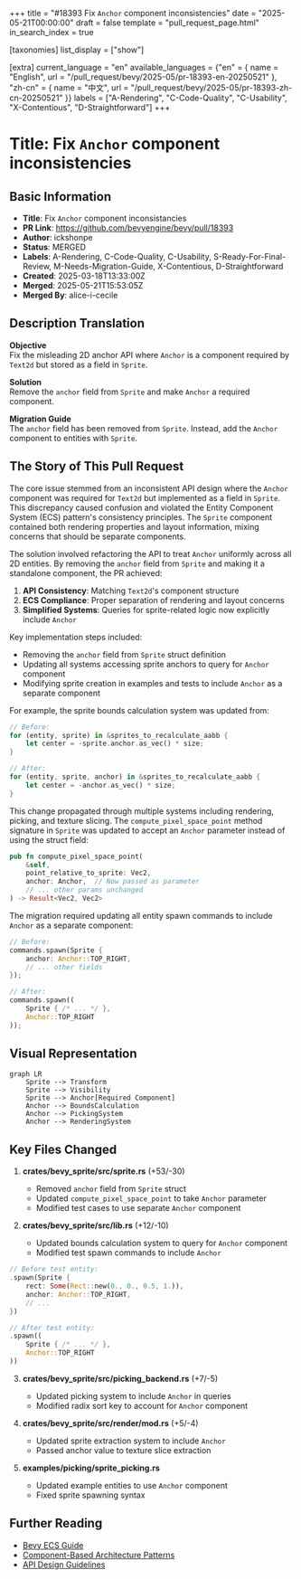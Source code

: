 +++
title = "#18393 Fix `Anchor` component inconsistencies"
date = "2025-05-21T00:00:00"
draft = false
template = "pull_request_page.html"
in_search_index = true

[taxonomies]
list_display = ["show"]

[extra]
current_language = "en"
available_languages = {"en" = { name = "English", url = "/pull_request/bevy/2025-05/pr-18393-en-20250521" }, "zh-cn" = { name = "中文", url = "/pull_request/bevy/2025-05/pr-18393-zh-cn-20250521" }}
labels = ["A-Rendering", "C-Code-Quality", "C-Usability", "X-Contentious", "D-Straightforward"]
+++

# Title: Fix `Anchor` component inconsistencies

## Basic Information
- **Title**: Fix `Anchor` component inconsistancies
- **PR Link**: https://github.com/bevyengine/bevy/pull/18393
- **Author**: ickshonpe
- **Status**: MERGED
- **Labels**: A-Rendering, C-Code-Quality, C-Usability, S-Ready-For-Final-Review, M-Needs-Migration-Guide, X-Contentious, D-Straightforward
- **Created**: 2025-03-18T13:33:00Z
- **Merged**: 2025-05-21T15:53:05Z
- **Merged By**: alice-i-cecile

## Description Translation
**Objective**  
Fix the misleading 2D anchor API where `Anchor` is a component required by `Text2d` but stored as a field in `Sprite`.  

**Solution**  
Remove the `anchor` field from `Sprite` and make `Anchor` a required component.  

**Migration Guide**  
The `anchor` field has been removed from `Sprite`. Instead, add the `Anchor` component to entities with `Sprite`.

## The Story of This Pull Request

The core issue stemmed from an inconsistent API design where the `Anchor` component was required for `Text2d` but implemented as a field in `Sprite`. This discrepancy caused confusion and violated the Entity Component System (ECS) pattern's consistency principles. The `Sprite` component contained both rendering properties and layout information, mixing concerns that should be separate components.

The solution involved refactoring the API to treat `Anchor` uniformly across all 2D entities. By removing the `anchor` field from `Sprite` and making it a standalone component, the PR achieved:

1. **API Consistency**: Matching `Text2d`'s component structure
2. **ECS Compliance**: Proper separation of rendering and layout concerns
3. **Simplified Systems**: Queries for sprite-related logic now explicitly include `Anchor`

Key implementation steps included:

- Removing the `anchor` field from `Sprite` struct definition
- Updating all systems accessing sprite anchors to query for `Anchor` component
- Modifying sprite creation in examples and tests to include `Anchor` as a separate component

For example, the sprite bounds calculation system was updated from:
```rust
// Before:
for (entity, sprite) in &sprites_to_recalculate_aabb {
    let center = -sprite.anchor.as_vec() * size;
}

// After:
for (entity, sprite, anchor) in &sprites_to_recalculate_aabb {
    let center = -anchor.as_vec() * size;
}
```

This change propagated through multiple systems including rendering, picking, and texture slicing. The `compute_pixel_space_point` method signature in `Sprite` was updated to accept an `Anchor` parameter instead of using the struct field:
```rust
pub fn compute_pixel_space_point(
    &self,
    point_relative_to_sprite: Vec2,
    anchor: Anchor,  // Now passed as parameter
    // ... other params unchanged
) -> Result<Vec2, Vec2>
```

The migration required updating all entity spawn commands to include `Anchor` as a separate component:
```rust
// Before:
commands.spawn(Sprite {
    anchor: Anchor::TOP_RIGHT,
    // ... other fields
});

// After:
commands.spawn((
    Sprite { /* ... */ },
    Anchor::TOP_RIGHT
));
```

## Visual Representation

```mermaid
graph LR
    Sprite --> Transform
    Sprite --> Visibility
    Sprite --> Anchor[Required Component]
    Anchor --> BoundsCalculation
    Anchor --> PickingSystem
    Anchor --> RenderingSystem
```

## Key Files Changed

1. **crates/bevy_sprite/src/sprite.rs** (+53/-30)  
   - Removed `anchor` field from `Sprite` struct
   - Updated `compute_pixel_space_point` to take `Anchor` parameter
   - Modified test cases to use separate `Anchor` component

2. **crates/bevy_sprite/src/lib.rs** (+12/-10)  
   - Updated bounds calculation system to query for `Anchor` component
   - Modified test spawn commands to include `Anchor`

```rust
// Before test entity:
.spawn(Sprite {
    rect: Some(Rect::new(0., 0., 0.5, 1.)),
    anchor: Anchor::TOP_RIGHT,
    // ...
})

// After test entity:
.spawn((
    Sprite { /* ... */ },
    Anchor::TOP_RIGHT
))
```

3. **crates/bevy_sprite/src/picking_backend.rs** (+7/-5)  
   - Updated picking system to include `Anchor` in queries
   - Modified radix sort key to account for `Anchor` component

4. **crates/bevy_sprite/src/render/mod.rs** (+5/-4)  
   - Updated sprite extraction system to include `Anchor`
   - Passed anchor value to texture slice extraction

5. **examples/picking/sprite_picking.rs**  
   - Updated example entities to use `Anchor` component
   - Fixed sprite spawning syntax

## Further Reading

- [Bevy ECS Guide](https://bevyengine.org/learn/book/ecs-intro/)
- [Component-Based Architecture Patterns](https://gameprogrammingpatterns.com/component.html)
- [API Design Guidelines](https://rust-lang.github.io/api-guidelines/)